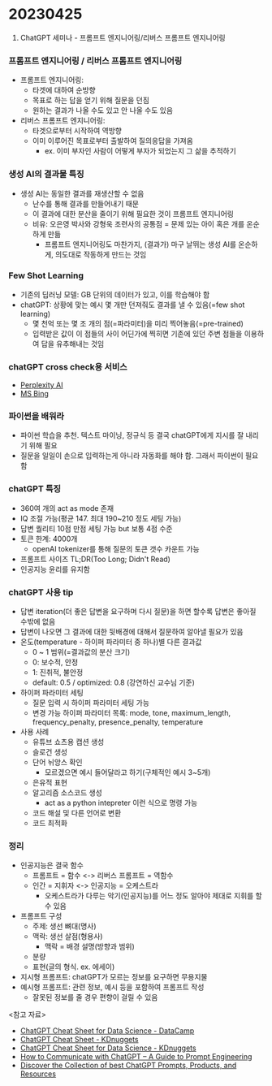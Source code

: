 # 20230425

1. ChatGPT 세미나 - 프롬프트 엔지니어링/리버스 프롬프트 엔지니어링

### 프롬프트 엔지니어링 / 리버스 프롬프트 엔지니어링

- 프롬프트 엔지니어링:
  - 타겟에 대하여 순방향
  - 목표로 하는 답을 얻기 위해 질문을 던짐
  - 원하는 결과가 나올 수도 있고 안 나올 수도 있음
- 리버스 프롬프트 엔지니어링:
  - 타겟으로부터 시작하여 역방향
  - 이미 이루어진 목표로부터 출발하여 질의응답을 가져옴
    - ex. 이미 부자인 사람이 어떻게 부자가 되었는지 그 삶을 추적하기

### 생성 AI의 결과물 특징

- 생성 AI는 동일한 결과를 재생산할 수 없음
  - 난수를 통해 결과를 만들어내기 때문
  - 이 결과에 대한 분산을 줄이기 위해 필요한 것이 프롬프트 엔지니어링
  - 비유: 오은영 박사와 강형욱 조련사의 공통점 = 문제 있는 아이 혹은 개를 온순하게 만듦
    - 프롬프트 엔지니어링도 마찬가지, (결과가) 마구 날뛰는 생성 AI를 온순하게, 의도대로 작동하게 만드는 것임

### Few Shot Learning

- 기존의 딥러닝 모델: GB 단위의 데이터가 있고, 이를 학습해야 함
- chatGPT: 상황에 맞는 예시 몇 개만 던져줘도 결과를 낼 수 있음(=few shot learning)
  - 몇 천억 또는 몇 조 개의 점(=파라미터)을 미리 찍어놓음(=pre-trained)
  - 입력받은 값이 이 점들의 사이 어딘가에 찍히면 기존에 있던 주변 점들을 이용하여 답을 유추해내는 것임

### chatGPT cross check용 서비스

- [Perplexity AI](https://www.perplexity.ai/)
- [MS Bing](https://www.bing.com/)

### 파이썬을 배워라

- 파이썬 학습을 추천. 텍스트 마이닝, 정규식 등 결국 chatGPT에게 지시를 잘 내리기 위해 필요
- 질문을 일일이 손으로 입력하는게 아니라 자동화를 해야 함. 그래서 파이썬이 필요함

### chatGPT 특징

- 360여 개의 act as mode 존재
- IQ 조절 가능(평균 147. 최대 190~210 정도 세팅 가능)
- 답변 퀄리티 10점 만점 세팅 가능 but 보통 4점 수준
- 토큰 한계: 4000개
  - openAI tokenizer를 통해 질문의 토큰 갯수 카운트 가능
- 프롬프트 사이즈 TL;DR(Too Long; Didn't Read)
- 인공지능 윤리를 유지함

### chatGPT 사용 tip

- 답변 iteration(더 좋은 답변을 요구하며 다시 질문)을 하면 할수록 답변은 좋아질 수밖에 없음
- 답변이 나오면 그 결과에 대한 뒷배경에 대해서 질문하여 알아낼 필요가 있음
- 온도(temperature - 하이퍼 파라미터 중 하나)별 다른 결과값
  - 0 ~ 1 범위(=결과값의 분산 크기)
  - 0: 보수적, 안정
  - 1: 진취적, 불안정
  - default: 0.5 / optimized: 0.8 (강연하신 교수님 기준)
- 하이퍼 파라미터 세팅
  - 질문 입력 시 하이퍼 파라미터 세팅 가능
  - 변경 가능 하이퍼 파라미터 목록: mode, tone, maximum_length, frequency_penalty, presence_penalty, temperature
- 사용 사례
  - 유튜브 쇼츠용 캡션 생성
  - 슬로건 생성
  - 단어 뉘앙스 확인
    - 모르겠으면 예시 들어달라고 하기(구체적인 예시 3~5개)
  - 은유적 표현
  - 알고리즘 소스코드 생성
    - act as a python intepreter 이런 식으로 명령 가능
  - 코드 해설 및 다른 언어로 변환
  - 코드 최적화

### 정리

- 인공지능은 결국 함수
  - 프롬프트 = 함수 <-> 리버스 프롬프트 = 역함수
  - 인간 = 지휘자 <-> 인공지능 = 오케스트라
    - 오케스트라가 다루는 악기(인공지능)를 어느 정도 알아야 제대로 지휘를 할 수 있음
- 프롬프트 구성
  - 주제: 생선 뼈대(명사)
  - 맥락: 생선 살점(형용사)
    - 맥락 = 배경 설명(방향과 범위)
  - 분량
  - 표현(글의 형식. ex. 에세이)
- 지시형 프롬프트: chatGPT가 모르는 정보를 요구하면 무용지물
- 예시형 프롬프트: 관련 정보, 예시 등을 포함하여 프롬프트 작성
  - 잘못된 정보를 줄 경우 편향이 걸릴 수 있음

<참고 자료>

- [ChatGPT Cheat Sheet for Data Science - DataCamp](https://www.datacamp.com/cheat-sheet/chatgpt-cheat-sheet-data-science)
- [ChatGPT Cheat Sheet - KDnuggets](https://www.kdnuggets.com/publications/sheets/ChatGPT_Cheatsheet_Costa.pdf)
- [ChatGPT Cheat Sheet for Data Science - KDnuggets](https://www.kdnuggets.com/publications/sheets/ChatGPT_for_Data_Science_Cheat_Sheet_KDnuggets.pdf)
- [How to Communicate with ChatGPT – A Guide to Prompt Engineering](https://www.freecodecamp.org/news/how-to-communicate-with-ai-tools-prompt-engineering/)
- [Discover the Collection of best ChatGPT Prompts, Products, and Resources](https://promptvine.com/)
